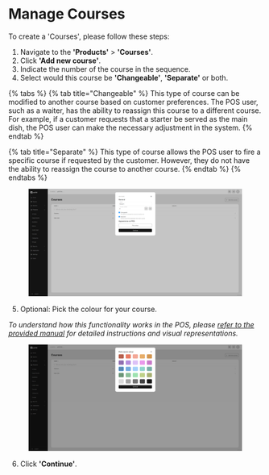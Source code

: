 # Manage Courses

To create a 'Courses', please follow these steps:

1. Navigate to the **'Products'** > **'Courses'**.
2. Click **'Add new course'**.
3. Indicate the number of the course in the sequence.
4. Select would this course be **'Changeable'**, **'Separate'** or both.

{% tabs %}
{% tab title="Changeable" %}
This type of course can be modified to another course based on customer preferences. The POS user, such as a waiter, has the ability to reassign this course to a different course. For example, if a customer requests that a starter be served as the main dish, the POS user can make the necessary adjustment in the system.
{% endtab %}

{% tab title="Separate" %}
This type of course allows the POS user to fire a specific course if requested by the customer. However, they do not have the ability to reassign the course to another course.
{% endtab %}
{% endtabs %}

<figure><img src="../../.gitbook/assets/Captura de pantalla (8).png" alt=""><figcaption></figcaption></figure>

5. Optional: Pick the colour for your course.

_To understand how this functionality works in the POS, please_ [_refer to the provided manual_](../../features/products/courses/courses-colours.md) _for detailed instructions and visual representations._

<figure><img src="../../.gitbook/assets/Captura de pantalla (9).png" alt=""><figcaption></figcaption></figure>

6. Click **'Continue'**.
